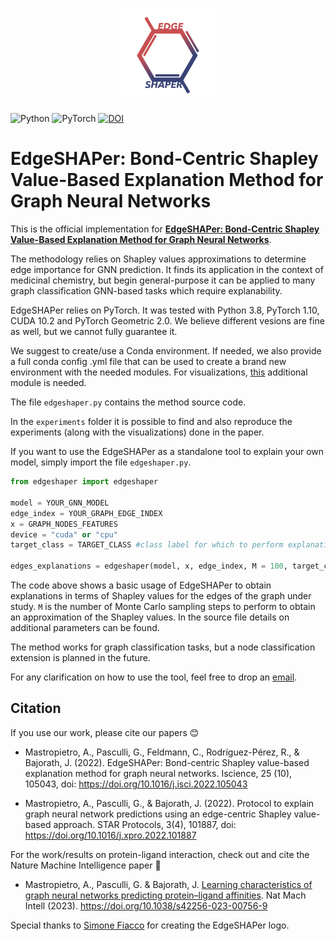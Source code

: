 <p align="center">
  <img src="docs/edgeshaper_logo.svg" alt="EdgeSHAPer logo" width=30%>
</p>

![Python](https://img.shields.io/badge/python-3670A0?style=for-the-badge&logo=python&logoColor=ffdd54) ![PyTorch](https://img.shields.io/badge/PyTorch-%23EE4C2C.svg?style=for-the-badge&logo=PyTorch&logoColor=white) [![DOI](https://zenodo.org/badge/429822987.svg)](https://zenodo.org/badge/latestdoi/429822987)

# EdgeSHAPer: Bond-Centric Shapley Value-Based Explanation Method for Graph Neural Networks

This is the official implementation for [**EdgeSHAPer: Bond-Centric Shapley Value-Based Explanation Method for Graph Neural Networks**](https://www.cell.com/iscience/fulltext/S2589-0042(22)01315-3).

The methodology relies on Shapley values approximations to determine edge importance for GNN prediction. It finds its application in the context of medicinal chemistry, but begin general-purpose it can be applied to many graph classification GNN-based tasks which require explanability.

EdgeSHAPer relies on PyTorch. It was tested with Python 3.8, PyTorch 1.10, CUDA 10.2 and PyTorch Geometric 2.0. We believe different vesions are fine as well, but we cannot fully guarantee it.

We suggest to create/use a Conda environment. If needed, we also provide a full conda config .yml file that can be used to create a brand new environment with the needed modules. For visualizations, [this](https://github.com/c-feldmann/rdkit_heatmaps) additional module is needed.

The file ```edgeshaper.py``` contains the method source code.

In the ```experiments``` folder it is possible to find and also reproduce the experiments (along with the visualizations) done in the paper.

If you want to use the EdgeSHAPer as a standalone tool to explain your own model, simply import the file ```edgeshaper.py```.

```python
from edgeshaper import edgeshaper

model = YOUR_GNN_MODEL
edge_index = YOUR_GRAPH_EDGE_INDEX
x = GRAPH_NODES_FEATURES
device = "cuda" or "cpu"
target_class = TARGET_CLASS #class label for which to perform explanations

edges_explanations = edgeshaper(model, x, edge_index, M = 100, target_class = TARGET_CLASS, device = "cuda")
```

The code above shows a basic usage of EdgeSHAPer to obtain explanations in terms of Shapley values for the edges of the graph under study. ```M``` is the number of Monte Carlo sampling steps to perform to obtain an approximation of the Shapley values. In the source file details on additional parameters can be found. 

The method works for graph classification tasks, but a node classification extension is planned in the future.

For any clarification on how to use the tool, feel free to drop an [email](mailto:mastropietro@diag.uniroma1.it).

## Citation

If you use our work, please cite our papers 😊

* Mastropietro, A., Pasculli, G., Feldmann, C., Rodríguez-Pérez, R., & Bajorath, J. (2022). EdgeSHAPer: Bond-centric Shapley value-based explanation method for graph neural networks. Iscience, 25 (10), 105043, doi: https://doi.org/10.1016/j.isci.2022.105043

* Mastropietro, A., Pasculli, G., & Bajorath, J. (2022). Protocol to explain graph neural network predictions using an edge-centric Shapley value-based approach. STAR Protocols, 3(4), 101887, doi: https://doi.org/10.1016/j.xpro.2022.101887

For the work/results on protein-ligand interaction, check out and cite the Nature Machine Intelligence paper 🧠

* Mastropietro, A., Pasculli, G. & Bajorath, J. [Learning characteristics of graph neural networks predicting protein–ligand affinities](https://rdcu.be/dqZlS
). Nat Mach Intell (2023). https://doi.org/10.1038/s42256-023-00756-9 

Special thanks to [Simone Fiacco](https://www.linkedin.com/in/simone-fiacco-27bb5a25a/) for creating the EdgeSHAPer logo.
